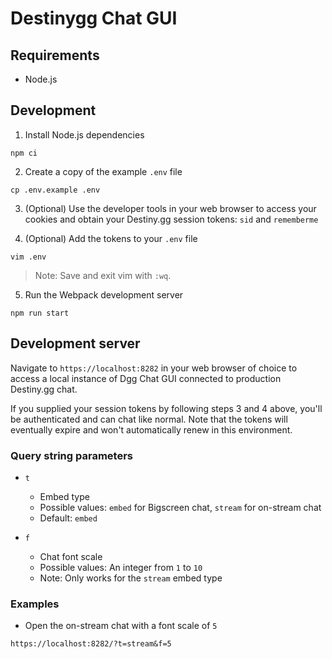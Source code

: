 # Destinygg Chat GUI
## Requirements
- Node.js

## Development
1. Install Node.js dependencies
```
npm ci
```

2. Create a copy of the example `.env` file
```
cp .env.example .env
```

3. (Optional) Use the developer tools in your web browser to access your cookies and obtain your Destiny.gg session tokens: `sid` and `rememberme`

4. (Optional) Add the tokens to your `.env` file
```
vim .env
```
>Note: Save and exit vim with `:wq`.

5. Run the Webpack development server
```
npm run start
```

## Development server
Navigate to `https://localhost:8282` in your web browser of choice to access a local instance of Dgg Chat GUI connected to production Destiny.gg chat.

If you supplied your session tokens by following steps 3 and 4 above, you'll be authenticated and can chat like normal. Note that the tokens will eventually expire and won't automatically renew in this environment.

### Query string parameters
- `t`
  - Embed type
  - Possible values: `embed` for Bigscreen chat, `stream` for on-stream chat
  - Default: `embed`

- `f`
  - Chat font scale
  - Possible values: An integer from `1` to `10`
  - Note: Only works for the `stream` embed type

### Examples
- Open the on-stream chat with a font scale of `5`
```
https://localhost:8282/?t=stream&f=5
```
